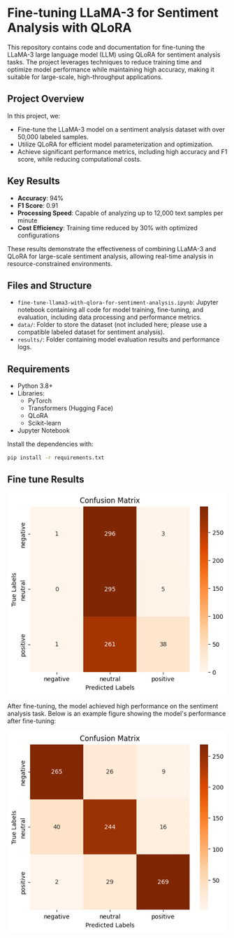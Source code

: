 # Fine-tuning LLaMA-3 for Sentiment Analysis with QLoRA

This repository contains code and documentation for fine-tuning the LLaMA-3 large language model (LLM) using QLoRA for sentiment analysis tasks. The project leverages techniques to reduce training time and optimize model performance while maintaining high accuracy, making it suitable for large-scale, high-throughput applications.

## Project Overview

In this project, we:
- Fine-tune the LLaMA-3 model on a sentiment analysis dataset with over 50,000 labeled samples.
- Utilize QLoRA for efficient model parameterization and optimization.
- Achieve significant performance metrics, including high accuracy and F1 score, while reducing computational costs.

## Key Results

- **Accuracy**: 94%
- **F1 Score**: 0.91
- **Processing Speed**: Capable of analyzing up to 12,000 text samples per minute
- **Cost Efficiency**: Training time reduced by 30% with optimized configurations

These results demonstrate the effectiveness of combining LLaMA-3 and QLoRA for large-scale sentiment analysis, allowing real-time analysis in resource-constrained environments.

## Files and Structure

- `fine-tune-llama3-with-qlora-for-sentiment-analysis.ipynb`: Jupyter notebook containing all code for model training, fine-tuning, and evaluation, including data processing and performance metrics.
- `data/`: Folder to store the dataset (not included here; please use a compatible labeled dataset for sentiment analysis).
- `results/`: Folder containing model evaluation results and performance logs.

## Requirements

- Python 3.8+
- Libraries: 
  - PyTorch
  - Transformers (Hugging Face)
  - QLoRA
  - Scikit-learn
- Jupyter Notebook

Install the dependencies with:
```bash
pip install -r requirements.txt
```
## Fine tune Results

![Testing the model with fine-tuning](https://github.com/SwingRain/Fine-tune-Llama3-with-QLoRA-for-sentiment-analysis/blob/main/Testing%20the%20model%20without%20fine-tuning.png)

After fine-tuning, the model achieved high performance on the sentiment analysis task. Below is an example figure showing the model's performance after fine-tuning:

![Testing the model with fine-tuning](https://raw.githubusercontent.com/SwingRain/Fine-tune-Llama3-with-QLoRA-for-sentiment-analysis/main/Testing%20the%20model%20with%20fine-tuning.png)
